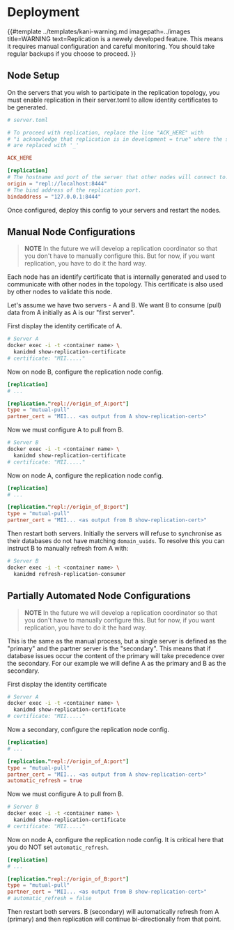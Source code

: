 # Deployment

<!-- deno-fmt-ignore-start -->

{{#template ../templates/kani-warning.md
imagepath=../images
title=WARNING
text=Replication is a newely developed feature. This means it requires manual configuration and careful monitoring. You should take regular backups if you choose to proceed.
}}

<!-- deno-fmt-ignore-end -->

## Node Setup

On the servers that you wish to participate in the replication topology, you must enable replication
in their server.toml to allow identity certificates to be generated.

```toml
# server.toml

# To proceed with replication, replace the line "ACK_HERE" with
# "i acknowledge that replication is in development = true" where the spaces
# are replaced with '_'

ACK_HERE

[replication]
# The hostname and port of the server that other nodes will connect to.
origin = "repl://localhost:8444"
# The bind address of the replication port.
bindaddress = "127.0.0.1:8444"
```

Once configured, deploy this config to your servers and restart the nodes.

## Manual Node Configurations

> **NOTE** In the future we will develop a replication coordinator so that you don't have to
> manually configure this. But for now, if you want replication, you have to do it the hard way.

Each node has an identify certificate that is internally generated and used to communicate with
other nodes in the topology. This certificate is also used by other nodes to validate this node.

Let's assume we have two servers - A and B. We want B to consume (pull) data from A initially as A
is our "first server".

First display the identity certificate of A.

```bash
# Server A
docker exec -i -t <container name> \
  kanidmd show-replication-certificate
# certificate: "MII....."
```

Now on node B, configure the replication node config.

```toml
[replication]
# ...

[replication."repl://origin_of_A:port"]
type = "mutual-pull"
partner_cert = "MII... <as output from A show-replication-cert>"
```

Now we must configure A to pull from B.

```bash
# Server B
docker exec -i -t <container name> \
  kanidmd show-replication-certificate
# certificate: "MII....."
```

Now on node A, configure the replication node config.

```toml
[replication]
# ...

[replication."repl://origin_of_B:port"]
type = "mutual-pull"
partner_cert = "MII... <as output from B show-replication-cert>"
```

Then restart both servers. Initially the servers will refuse to synchronise as their databases do
not have matching `domain_uuids`. To resolve this you can instruct B to manually refresh from A
with:

```bash
# Server B
docker exec -i -t <container name> \
  kanidmd refresh-replication-consumer
```

## Partially Automated Node Configurations

> **NOTE** In the future we will develop a replication coordinator so that you don't have to
> manually configure this. But for now, if you want replication, you have to do it the hard way.

This is the same as the manual process, but a single server is defined as the "primary" and the
partner server is the "secondary". This means that if database issues occur the content of the
primary will take precedence over the secondary. For our example we will define A as the primary and
B as the secondary.

First display the identity certificate

```bash
# Server A
docker exec -i -t <container name> \
  kanidmd show-replication-certificate
# certificate: "MII....."
```

Now a secondary, configure the replication node config.

```toml
[replication]
# ...

[replication."repl://origin_of_A:port"]
type = "mutual-pull"
partner_cert = "MII... <as output from A show-replication-cert>"
automatic_refresh = true
```

Now we must configure A to pull from B.

```bash
# Server B
docker exec -i -t <container name> \
  kanidmd show-replication-certificate
# certificate: "MII....."
```

Now on node A, configure the replication node config. It is critical here that you do NOT set
`automatic_refresh`.

```toml
[replication]
# ...

[replication."repl://origin_of_B:port"]
type = "mutual-pull"
partner_cert = "MII... <as output from B show-replication-cert>"
# automatic_refresh = false
```

Then restart both servers. B (secondary) will automatically refresh from A (primary) and then
replication will continue bi-directionally from that point.
